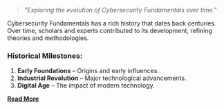 > *"Exploring the evolution of Cybersecurity Fundamentals over time."*

Cybersecurity Fundamentals has a rich history that dates back centuries. Over time, scholars and experts contributed to its development, refining theories and methodologies.

###  Historical Milestones:
1. **Early Foundations** – Origins and early influences.
2. **Industrial Revolution** – Major technological advancements.
3. **Digital Age** – The impact of modern technology.

 **[Read More](${PRIVATE_IMAGE_INTRO_2})**  